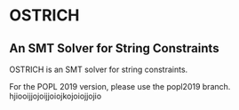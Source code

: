 # OSTRICH
## An SMT Solver for String Constraints

OSTRICH is an SMT solver for string constraints.

For the POPL 2019 version, please use the popl2019 branch.
hjiooijjojoijjoiojkojoiojjojio